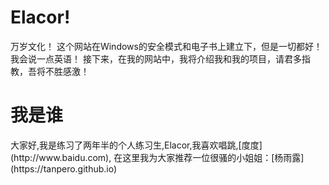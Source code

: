 <h1>Elacor!</h1>
万岁文化！ 这个网站在Windows的安全模式和电子书上建立下，但是一切都好！ 我会说一点英语！ 接下来，在我的网站中，我将介绍我和我的项目，请君多指教，吾将不胜感激！
<h1>我是谁</h1>
大家好,我是练习了两年半的个人练习生,Elacor,我喜欢唱跳,[度度](http://www.baidu.com),
在这里我为大家推荐一位很骚的小姐姐：[杨雨露](https://tanpero.github.io)
